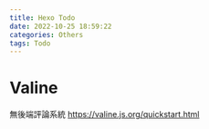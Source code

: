 ```yaml
---
title: Hexo Todo
date: 2022-10-25 18:59:22
categories: Others
tags: Todo
---
```


# Valine
無後端評論系統
https://valine.js.org/quickstart.html